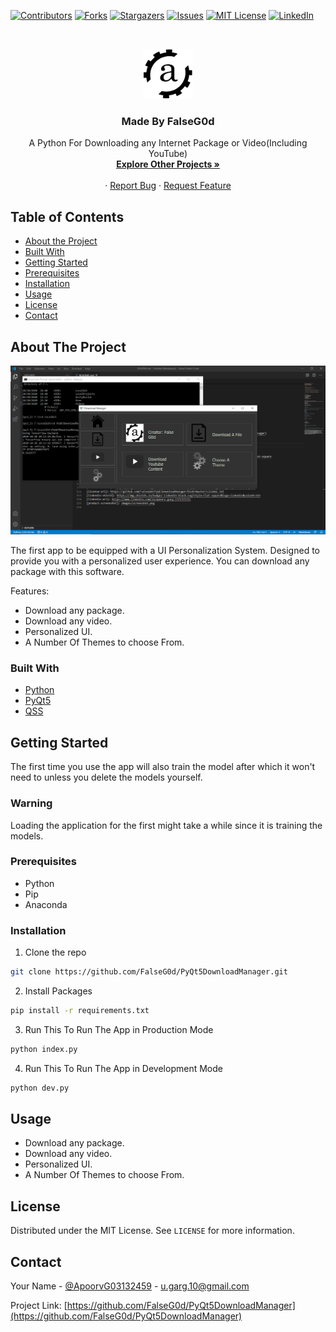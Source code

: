 [![Contributors][contributors-shield]][contributors-url]
[![Forks][forks-shield]][forks-url]
[![Stargazers][stars-shield]][stars-url]
[![Issues][issues-shield]][issues-url]
[![MIT License][license-shield]][license-url]
[![LinkedIn][linkedin-shield]][linkedin-url]



<!-- PROJECT LOGO -->
<br />
<p align="center">
  <a href="http://apoorvgarg.herokuapp.com/">
    <img src="images/Logo.png" alt="Logo" width="80" height="80">
  </a>

  <h3 align="center">Made By FalseG0d</h3>

  <p align="center">
    A Python For Downloading any Internet Package or Video(Including YouTube)
    <br />
    <a href="https://github.com/FalseG0d?tab=repositories"><strong>Explore Other Projects »</strong></a>
    <br />
    <br />
    ·
    <a href="https://github.com/FalseG0d/PyQt5DownloadManager/issues">Report Bug</a>
    ·
    <a href="https://github.com/FalseG0d/PyQt5DownloadManager/issues">Request Feature</a>
  </p>
</p>



<!-- TABLE OF CONTENTS -->
## Table of Contents

* [About the Project](#about-the-project)
* [Built With](#built-with)
* [Getting Started](#getting-started)
* [Prerequisites](#prerequisites)
* [Installation](#installation)
* [Usage](#usage)
* [License](#license)
* [Contact](#contact)



<!-- ABOUT THE PROJECT -->
## About The Project

[![Product Name Screen Shot][product-screenshot]](https://example.com)

The first app to be equipped with a UI Personalization System. Designed to provide you with a personalized user experience. You can download any package with this software.

Features:
* Download any package.
* Download any video.
* Personalized UI.
* A Number Of Themes to choose From.


### Built With
* [Python](https://www.python.org/)
* [PyQt5](https://pypi.org/project/PyQt5/)
* [QSS](#)



<!-- GETTING STARTED -->
## Getting Started

The first time you use the app will also train the model after which it won't need to unless you delete the models yourself.

### Warning

Loading the application for the first might take a while since it is training the models.

### Prerequisites

* Python
* Pip
* Anaconda

### Installation

1. Clone the repo

```sh
git clone https://github.com/FalseG0d/PyQt5DownloadManager.git
```

2. Install Packages

```sh
pip install -r requirements.txt
```

3. Run This To Run The App in Production Mode

```sh
python index.py
```

4. Run This To Run The App in Development Mode

```sh
python dev.py
```



<!-- USAGE EXAMPLES -->
## Usage

* Download any package.
* Download any video.
* Personalized UI.
* A Number Of Themes to choose From.



<!-- LICENSE -->
## License

Distributed under the MIT License. See `LICENSE` for more information.



<!-- CONTACT -->
## Contact

Your Name - [@ApoorvG03132459](https://twitter.com/ApoorvG03132459) - u.garg.10@gmail.com

Project Link: [https://github.com/FalseG0d/PyQt5DownloadManager](https://github.com/FalseG0d/PyQt5DownloadManager)



<!-- MARKDOWN LINKS & IMAGES -->
<!-- https://www.markdownguide.org/basic-syntax/#reference-style-links -->
[contributors-shield]: https://img.shields.io/github/contributors/FalseG0d/PyQt5DownloadManager.svg?style=flat-square
[contributors-url]: https://github.com/FalseG0d/PyQt5DownloadManager/graphs/contributors
[forks-shield]: https://img.shields.io/github/forks/FalseG0d/PyQt5DownloadManager.svg?style=flat-square
[forks-url]: https://github.com/FalseG0d/PyQt5DownloadManager/network/members
[stars-shield]: https://img.shields.io/github/stars/FalseG0d/PyQt5DownloadManager.svg?style=flat-square
[stars-url]: https://github.com/FalseG0d/PyQt5DownloadManager/stargazers
[issues-shield]: https://img.shields.io/github/issues/FalseG0d/PyQt5DownloadManager.svg?style=flat-square
[issues-url]: https://github.com/FalseG0d/PyQt5DownloadManager/issues
[license-shield]: https://img.shields.io/github/license/FalseG0d/PyQt5DownloadManager.svg?style=flat-square
[license-url]: https://github.com/FalseG0d/PyQt5DownloadManager/blob/master/LICENSE.txt
[linkedin-shield]: https://img.shields.io/badge/-LinkedIn-black.svg?style=flat-square&logo=linkedin&colorB=555
[linkedin-url]: https://www.linkedin.com/in/apoorv-garg-137137171/
[product-screenshot]: images/readmess_ui_p.png
